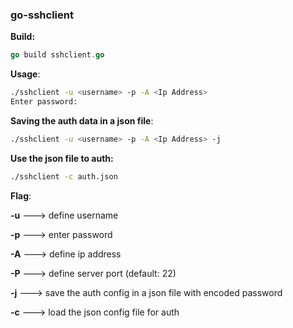 ### go-sshclient

**Build:**

```go
go build sshclient.go
```

**Usage**:

```bash
./sshclient -u <username> -p -A <Ip Address> 
Enter password: 
```

**Saving the auth data in a json file**:

```bash
./sshclient -u <username> -p -A <Ip Address> -j
```

**Use the json file to auth:**

```bash
./sshclient -c auth.json
```



**Flag**:

**-u** ---> define username

**-p** ---> enter password

**-A** ---> define ip address

**-P** ---> define server port (default: 22)

**-j** ---> save the auth config in a json file with encoded password

**-c** --->  load the json config file for auth 